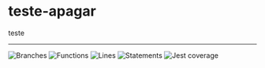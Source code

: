 # teste-apagar

<!--START_SECTION:stack--> 
<!--END_SECTION:stack-->

teste

<!-- [START BADGES] -->
<!-- [END BADGES] -->

---

![Branches](./badges/coverage-branches.svg)
![Functions](./badges/coverage-functions.svg)
![Lines](./badges/coverage-lines.svg)
![Statements](./badges/coverage-statements.svg)
![Jest coverage](./badges/coverage-jest%20coverage.svg)
